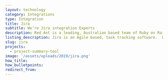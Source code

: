 ```yaml
---
layout: technology
category: Integrations
type: Integration
title: Jira
subtitle: We’re Jira integration Experts
description: Red Ant is a leading, Australian based team of Ruby on Rails Developers. We’ve worked with hundreds of companies and startups to integrate their apps with Jira.
listing_description: Jira is an Agile based, task tracking software.  Loved by software development teams - Jira allows you to plan, track, and release great software. Jira’s flexibility is now being applied to all sorts of teams and can be integrated with many other platforms. We can help you design and build a Jira workflow to suit your organisation or combine Jira with other data for a customised Agile tool. We built <a href="https://projectt.io">Projectt</a> with Jira, to help us better understand and manage how our client projects were tracking.
slug: jira
projects:
  - project-summary-tool
image: '/assets/uploads/2019/jira.png'
how_title:
how_bulletpoints:
redirect_from:
---
```

